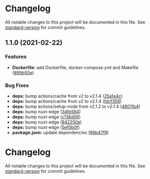 # Changelog

All notable changes to this project will be documented in this file. See [standard-version](https://github.com/conventional-changelog/standard-version) for commit guidelines.

## 1.1.0 (2021-02-22)


### Features

* **Dockerfile:** add Dockerfile, docker-compose.yml and Makefile ([899b50e](https://github.com/shin-sforzando/e9uip/commit/899b50e24470c5d5b378cfedb7996c27937f981e))


### Bug Fixes

* **deps:** bump actions/cache from v2 to v2.1.4 ([25a1e4c](https://github.com/shin-sforzando/e9uip/commit/25a1e4cea1c6a94b3ba53f9e151bf23b1c74cd3e))
* **deps:** bump actions/cache from v2 to v2.1.4 ([fdcf356](https://github.com/shin-sforzando/e9uip/commit/fdcf3561d2fc63f7dbfa48d52fda69a7ed389181))
* **deps:** bump actions/setup-node from v2.1.2 to v2.1.4 ([48011b4](https://github.com/shin-sforzando/e9uip/commit/48011b4e450b0fe0aee20658688e8c35e4734696))
* **deps:** bump nuxt-edge ([34fe584](https://github.com/shin-sforzando/e9uip/commit/34fe5849f3a1a2dcc5540f7a5fe17d89260ed1b9))
* **deps:** bump nuxt-edge ([c136d06](https://github.com/shin-sforzando/e9uip/commit/c136d0673e537963ae75effbd3461106ad36f74f))
* **deps:** bump nuxt-edge ([842250a](https://github.com/shin-sforzando/e9uip/commit/842250aba638646acb5107f90e4f55912a632beb))
* **deps:** bump nuxt-edge ([5ef0b0f](https://github.com/shin-sforzando/e9uip/commit/5ef0b0f001e36136b09c8e4ee84f0c8853c597d4))
* **package.json:** update dependencies ([98b47f9](https://github.com/shin-sforzando/e9uip/commit/98b47f9c372be758b0fdae2cadf594362772f3c3))

# Changelog

All notable changes to this project will be documented in this file. See [standard-version](https://github.com/conventional-changelog/standard-version) for commit guidelines.
